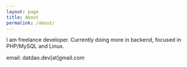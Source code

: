 ```yaml
---
layout: page
title: About
permalink: /about/
---
```


I am freelance developer. Currently doing more in backend, focused in PHP/MySQL and Linux.

email: datdao.dev[at]gmail.com

